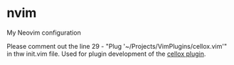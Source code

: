 # nvim
My Neovim configuration

Please comment out the line 29 - "Plug '~/Projects/VimPlugins/cellox.vim'" in thw init.vim file. Used for plugin development of the [cellox plugin](https://github.com/FrederikTobner/cellox.vim).
